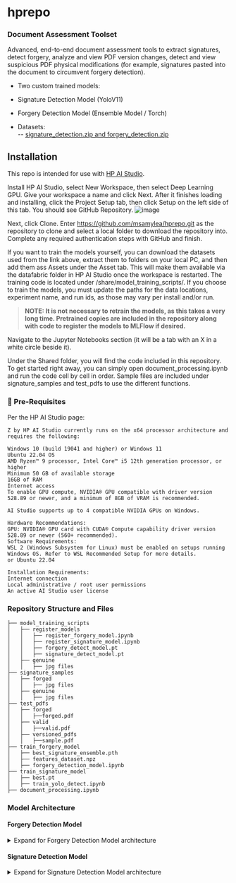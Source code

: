 # hprepo
 
### Document Assessment Toolset

Advanced, end-to-end document assessment tools to extract signatures, detect forgery, analyze and view PDF version changes, detect and view suspicious PDF physical modifications (for example, signatures pasted into the document to circumvent forgery detection).

- Two custom trained models:
 - Signature Detection Model (YoloV11)
 - Forgery Detection Model (Ensemble Model / Torch)

- Datasets:  
-- [signature_detection.zip and forgery_detection.zip](https://drive.google.com/drive/folders/1vsTLWSvGFWEsAqAYu8qpZ-VBWBY6AY1z?usp=sharingp:// "signature_detection.zip and forgery_detection.zip")



## Installation
This repo is intended for use with [HP AI Studio](https://zdocs.datascience.hp.com/downloads).

Install HP AI Studio, select New Workspace, then select Deep Learning GPU. Give your workspace a name and click Next. 
After it finishes loading and installing, click the Project Setup tab, then click Setup on the left side of this tab.  You should see GitHub Repository.
![image](https://github.com/user-attachments/assets/df905f70-f0e6-4d51-8133-1c31c06de862)

Next, click Clone. Enter https://github.com/msamylea/hprepo.git as the repository to clone and select a local folder to download the repository into.  Complete any required authentication steps with GitHub and finish.

If you want to train the models yourself, you can download the datasets used from the link above, extract them to folders on your local PC, and then add them ass Assets under the Asset tab.  This will make them available via the datafabric folder in HP AI Studio once the workspace is restarted. The training code is located under /share/model_training_scripts/.  If you choose to train the models, you must update the paths for the data locations, experiment name, and run ids, as those may vary per install and/or run.

> **NOTE: It is not necessary to retrain the models, as this takes a very long time.  Pretrained copies are included in the repository along with code to register the models to MLFlow if desired.**

Navigate to the Jupyter Notebooks section (it will be a tab with an X in a white circle beside it).  

Under the Shared folder, you will find the code included in this repository.  To get started right away, you can simply open document_processing.ipynb and run the code cell by cell in order.  Sample files are included under signature_samples and test_pdfs to use the different functions.


### :notebook: Pre-Requisites
Per the HP AI Studio page:
```
Z by HP AI Studio currently runs on the x64 processor architecture and requires the following:

Windows 10 (build 19041 and higher) or Windows 11
Ubuntu 22.04 OS
AMD Ryzen™ 9 processor, Intel Core™ i5 12th generation processor, or higher
Minimum 50 GB of available storage
16GB of RAM
Internet access
To enable GPU compute, NVIDIA® GPU compatible with driver version 528.89 or newer, and a minimum of 8GB of VRAM is recommended.

AI Studio supports up to 4 compatible NVIDIA GPUs on Windows.

Hardware Recommendations:
GPU: NVIDIA® GPU card with CUDA® Compute capability driver version 528.89 or newer (560+ recommended).
Software Requirements:
WSL 2 (Windows Subsystem for Linux) must be enabled on setups running Windows OS. Refer to WSL Recommended Setup for more details.
or Ubuntu 22.04

Installation Requirements:
Internet connection
Local administrative / root user permissions
An active AI Studio user license
```
  
### Repository Structure and Files

```
├── model_training_scripts
│   ├── register_models
│   │   ├── register_forgery_model.ipynb
│   │   ├── register_signature_model.ipynb
│   │   ├── forgery_detect_model.pt
│   │   ├── signature_detect_model.pt
│   ├── genuine
│   │   ├── jpg files
├── signature_samples
│   ├── forged
│   │   ├── jpg files
│   ├── genuine
│   │   ├── jpg files
├── test_pdfs
│   ├── forged
│   │   ├──forged.pdf
│   ├── valid
│   │   ├──valid.pdf
│   ├── versioned_pdfs
│   │   ├──sample.pdf
├── train_forgery_model
│   ├── best_signature_ensemble.pth
│   ├── features_dataset.npz
│   ├── forgery_detection_model.ipynb
├── train_signature_model
│   ├── best.pt
│   ├── train_yolo_detect.ipynb
├── document_processing.ipynb
```

### Model Architecture
#### Forgery Detection Model
<details>
<summary>Expand for Forgery Detection Model architecture</summary>
 
![forgery_detection onnx](https://github.com/user-attachments/assets/afdee67e-1552-4227-b18f-b74e856653d6)

</details>

#### Signature Detection Model
<details>
<summary>Expand for Signature Detection Model architecture</summary>
 
![sig_detect onnx](https://github.com/user-attachments/assets/45df1c29-6001-4aac-9f8d-213c8563b3bb)

 </details>
